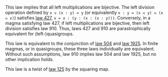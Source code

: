 This law implies that all left multiplications are bijective.  The left division operation defined by `x ◇ (x : y) = y` (or equivalently `x : y = (x ◇ y) ◇ (x ◇ x)`) satisfies [law 427](https://teorth.github.io/equational_theories/implications/?427), `x = x : (y : (x : (x : y)))`.  Conversely, in a magma satisfying law 427, if left multiplications are bijective, then left division satisfies law 910.  Thus, laws 427 and 910 are parastrophically equivalent for (left-)quasigroups.

This law is equivalent to the conjunction of [law 504](https://teorth.github.io/equational_theories/implications/?504) and [law 1925](https://teorth.github.io/equational_theories/implications/?1925).  In finite magmas, or in quasigroups, these three laws individually are equivalent.  Without such assumptions, law 910 implies law 504 and law 1925, but no other implication holds.

This law is a twist of [law 125](https://teorth.github.io/equational_theories/implications/?125) by the squaring map.
